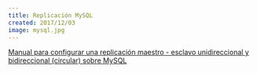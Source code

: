 ```yaml
---
title: Replicación MySQL
created: 2017/12/03
image: mysql.jpg
---
```


[Manual para configurar una replicación maestro - esclavo unidireccional y bidireccional (circular) sobre MySQL](https://www.olafrv.com/pico/assets/wordpress/wp-content/uploads/2017/12/17-12-18-MySQL-Replication.txt)